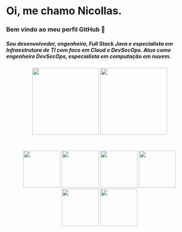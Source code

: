 <!--
**nic37/nic37** is a ✨ _special_ ✨ repository because its `README.md` (this file) appears on your GitHub profile.

Here are some ideas to get you started:

- 🔭 I’m currently working on ...
- 🌱 I’m currently learning ...
- 👯 I’m looking to collaborate on ...
- 🤔 I’m looking for help with ...
- 💬 Ask me about ...
- 📫 How to reach me: ...
- 😄 Pronouns: ...
- ⚡ Fun fact: ...
-->

# Oi, me chamo Nicollas.
### Bem vindo ao meu perfil GitHub 👋
##### Sou desenvolvedor, engenheiro, Full Stack Java e especialista em Infraestrutura de TI com foco em Cloud e DevSecOps. Atuo como engenheiro DevSecOps, especialista em computação em nuvem.


<head>
  <link rel="stylesheet" href="https://cdn.jsdelivr.net/gh/devicons/devicon@v2.15.1/devicon.min.css">
</head>


<div align="center">
  <a href="https://github.com/nic37"></a>
  <img
    height="180em"
    src="https://github-readme-stats.vercel.app/api?username=NicollasPrudencio&show_icons=true&theme=dracula&inclusde_all_commits=true&count_private=true"
  />
  <img
    height="180em"
    src="https://github-readme-stats.vercel.app/api/top-langs/?username=NicollasPrudencio&layout=compact&langs_count=7&theme=dracula"
  />
</div>

<div class="skills" align="center" style="margin-top: 40px;">

  <img style="height: 100px; max-height: 200px;" src="https://cdn.jsdelivr.net/gh/devicons/devicon/icons/java/java-original-wordmark.svg" />
  <img style="height: 100px; max-height: 200px;" src="https://cdn.jsdelivr.net/gh/devicons/devicon/icons/react/react-original-wordmark.svg" />
  <img style="height: 100px; max-height: 200px;" src="https://cdn.jsdelivr.net/gh/devicons/devicon/icons/typescript/typescript-original.svg" />
  <img style="height: 100px; max-height: 200px;" src="https://cdn.jsdelivr.net/gh/devicons/devicon/icons/jquery/jquery-original.svg" />
  <img style="height: 100px; max-height: 200px;" src="https://cdn.jsdelivr.net/gh/devicons/devicon/icons/vscode/vscode-original.svg" />
  <img style="height: 100px; max-height: 200px;" src="https://cdn.jsdelivr.net/gh/devicons/devicon/icons/intellij/intellij-plain.svg" />

</div>

